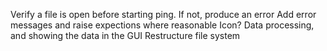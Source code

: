 Verify a file is open before starting ping. If not, produce an error
Add error messages and raise expections where reasonable
Icon?
Data processing, and showing the data in the GUI
Restructure file system